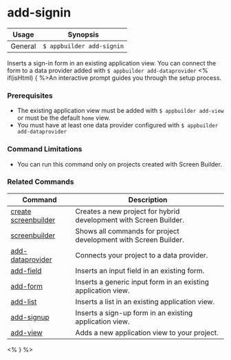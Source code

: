 add-signin
==========

Usage | Synopsis
------|-------
General | `$ appbuilder add-signin`

Inserts a sign-in form in an existing application view. You can connect the form to a data provider added with `$ appbuilder add-dataprovider` <% if(isHtml) { %>An interactive prompt guides you through the setup process.

### Prerequisites

* The existing application view must be added with `$ appbuilder add-view` or must be the default `home` view.
* You must have at least one data provider configured with `$ appbuilder add-dataprovider`

### Command Limitations 

* You can run this command only on projects created with Screen Builder.

### Related Commands

Command | Description
----------|----------
[create screenbuilder](../project/creation/create-screenbuilder.html) | Creates a new project for hybrid development with Screen Builder.
[screenbuilder](screenbuilder.html) | Shows all commands for project development with Screen Builder.
[add-dataprovider](add-dataprovider.html) | Connects your project to a data provider.
[add-field](add-field.html) | Inserts an input field in an existing form.
[add-form](add-form.html) | Inserts a generic input form in an existing application view.
[add-list](add-list.html) | Inserts a list in an existing application view.
[add-signup](add-signup.html) | Inserts a sign-up form in an existing application view.
[add-view](add-view.html) | Adds a new application view to your project.
<% } %>
